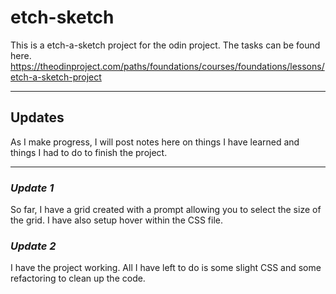 <!-- @format -->

# etch-sketch

This is a etch-a-sketch project for the odin project. The tasks can be found
here.
https://theodinproject.com/paths/foundations/courses/foundations/lessons/etch-a-sketch-project

---

## Updates

As I make progress, I will post notes here on things I have learned and things I
had to do to finish the project.

---

### _Update 1_

So far, I have a grid created with a prompt allowing you to select the size of
the grid. I have also setup hover within the CSS file.

<!-- *To create the grid, my search results led me to stackoverflow.  https://stackoverflow.com/questions/57550082/creating-a-16x16-grid-using-javascript* -->

### _Update 2_

I have the project working. All I have left to do is some slight CSS and some
refactoring to clean up the code.
